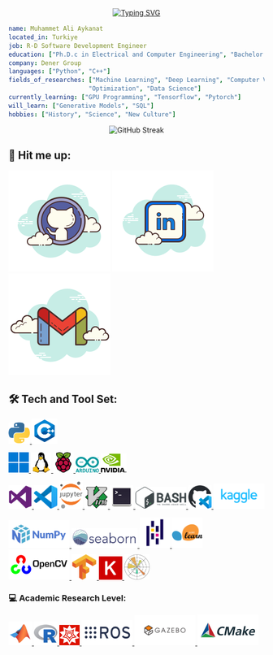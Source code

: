 <div align="center">
<a href="https://github.com/MAAykanat"><img src="https://readme-typing-svg.demolab.com?font=Space+Grotesk&duration=2500&pause=2000&color=35C63FFE&center=true&vCenter=true&random=false&width=600&height=100&lines=Sofware+Engineer+%7C+AI+Researcher+%7C+Ph.D.c" alt="Typing SVG" /></a>
</div>

```yaml
name: Muhammet Ali Aykanat
located_in: Turkiye
job: R-D Software Development Engineer
education: ["Ph.D.c in Electrical and Computer Engineering", "Bachelor's in Mechatronics Engineering"]
company: Dener Group
languages: ["Python", "C++"]
fields_of_researches: ["Machine Learning", "Deep Learning", "Computer Vision", "Image Processing", 
                      "Optimization", "Data Science"]
currently_learning: ["GPU Programming", "Tensorflow", "Pytorch"]
will_learn: ["Generative Models", "SQL"]
hobbies: ["History", "Science", "New Culture"]
```
<div align="center">
<a ><img src="https://streak-stats.demolab.com?user=MAAykanat&theme=github-dark&hide_border=true" alt="GitHub Streak" /></a>
</div>

## :handshake: Hit me up:
[![website](./img/github.svg)](https://github.com/MAAykanat/)
[![website](./img/linkedin.svg)](https://www.linkedin.com/in/muhammet-ali-aykanat/)
[![Gmail](./img/gmail.svg)](mailto:m.a.aykanat@gmail.com)

## :hammer_and_wrench: Tech and Tool Set:
<a href="https://www.python.org/" target="_blank"> <img width="42px" src="./img/Python.svg"></img> </a>
<a href="https://visualstudio.microsoft.com/vs/features/cplusplus/" target="_blank"> <img width="50px" src="./img/c++.svg"></img> </a>

<a href="https://www.microsoft.com/en-gb/windows" target="_blank"> <img width="40px" src="./img/Windows.svg"></img> </a>
<a href="https://kernel.org/" target="_blank"> <img width="40px" src="./img/Linux.svg"></img> </a>
<a href="https://www.raspberrypi.com/" target="_blank"> <img width="40px" src="./img/Raspberrypi.svg"></img> </a>
<a href="https://www.arduino.cc/" target="_blank"> <img width="46px" src="./img/Arduino.svg"></img> </a>
<a href="https://developer.nvidia.com/cuda-toolkit" target="_blank"> <img width="50px" src="./img/Nvidia.svg"></img> </a>

<a href="https://visualstudio.microsoft.com/downloads/" target="_blank"> <img width="46px" src="./img/Visual Studio.svg"></img> </a>
<a href="https://code.visualstudio.com/download" target="_blank"> <img width="46px" src="./img/Visual Studio Code.svg"></img> </a>
<a href="https://jupyter.org/" target="_blank"> <img width="46px" src="./img/Jupyter_logo.svg"></img> </a>
<a href="https://www.vim.org/" target="_blank"> <img width="46px" src="./img/Vim.svg"></img> </a>
<a href="https://github.com/MAAykanat" target="_blank"> <img width="46px" src="./img/Terminal.svg"></img> </a>
<a href="https://www.gnu.org/software/bash/" target="_blank"> <img width="100px" src="./img/Bash.svg"></img> </a>
<a href="https://github.com/MAAykanat" target="_blank"> <img width="46px" src="./img/GitHub Codespaces.svg"></img> </a>
<a href="https://www.kaggle.com/muhammetaliaykanat" target="_blank"> <img width="100px" src="./img/Kaggle.svg"></img> </a>

<a href="https://numpy.org/" target="_blank"> <img width="120px" src="./img/Numpy.svg"></img> </a>
<a href="https://seaborn.pydata.org/" target="_blank"> <img width="130px" src="./img/Seaborn.svg"></img> </a>
<a href="https://pandas.pydata.org/" target="_blank"> <img width="60px" src="./img/Pandas.svg"></img> </a>
<a href="https://scikit-learn.org/stable/" target="_blank"> <img width="60px" src="./img/Scikit-learn.svg"></img> </a>
<a href="https://opencv.org/" target="_blank"> <img width="120px" src="./img/Opencv.svg"></img> </a>
<a href="https://www.tensorflow.org/" target="_blank"> <img width="50px" src="./img/Tensorflow.svg"></img> </a>
<a href="https://keras.io/" target="_blank"> <img width="46px" src="./img/Keras.svg"></img> </a>
<a href="https://matplotlib.org/" target="_blank"> <img width="50px" src="./img/Matplotlib.svg"></img> </a>

### :computer: Academic Research Level:

<a href="https://www.mathworks.com/products/matlab.html" target="_blank"> <img width="46px" src="./img/MATLAB.svg"></img> </a>
<a href="https://www.r-project.org/" target="_blank"> <img width="46px" src="./img/R.svg"></img> </a>
<a href="https://www.wolfram.com/mathematica/" target="_blank"> <img width="40px" src="./img/Mathematica.svg"></img> </a>
<a href="https://www.ros.org/" target="_blank"> <img width="100px" src="./img/Ros.svg"></img> </a>
<a href="https://gazebosim.org/home" target="_blank"> <img width="120px" src="./img/Gazebo.svg"></img> </a>
<a href="https://cmake.org/" target="_blank"> <img width="120px" src="./img/Cmake.svg"></img> </a>


<!--
**MAAykanat/MAAykanat** is a ✨ _special_ ✨ repository because its `README.md` (this file) appears on your GitHub profile.
